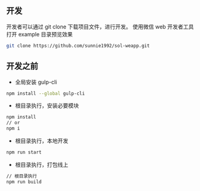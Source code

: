 ## 开发

开发者可以通过 git clone 下载项目文件，进行开发。
使用微信 web 开发者工具 打开 example 目录预览效果

```bash
git clone https://github.com/sunnie1992/sol-weapp.git
```

## 开发之前

- 全局安装 gulp-cli

```bash
npm install --global gulp-cli
```

- 根目录执行，安装必要模块

```bash
npm install
// or
npm i
```

- 根目录执行，本地开发

```bash
npm run start
```

- 根目录执行，打包线上

```bash
// 根目录执行
npm run build
```

